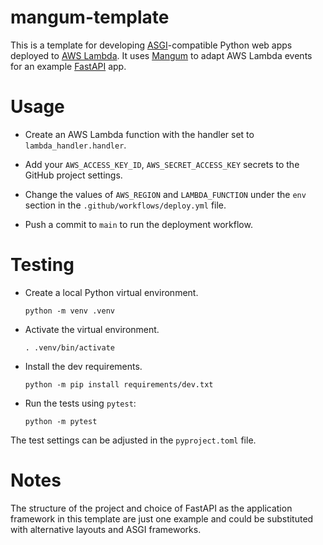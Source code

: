 # mangum-template

This is a template for developing [ASGI](https://asgi.readthedocs.io/en/latest/)-compatible Python web apps deployed to [AWS Lambda](https://aws.amazon.com/lambda/). It uses [Mangum](https://github.com/jordaneremieff/mangum) to adapt AWS Lambda events for an example [FastAPI](https://github.com/tiangolo/fastapi) app.

# Usage

- Create an AWS Lambda function with the handler set to `lambda_handler.handler`.
  
- Add your `AWS_ACCESS_KEY_ID`, `AWS_SECRET_ACCESS_KEY` secrets to the GitHub project settings.
  
- Change the values of `AWS_REGION` and `LAMBDA_FUNCTION` under the `env` section in the `.github/workflows/deploy.yml` file.

- Push a commit to `main` to run the deployment workflow.

# Testing

- Create a local Python virtual environment.

    `python -m venv .venv`
- Activate the virtual environment.

    `. .venv/bin/activate`
- Install the dev requirements.

    `python -m pip install requirements/dev.txt`

- Run the tests using `pytest`:

    `python -m pytest`

The test settings can be adjusted in the `pyproject.toml` file.

# Notes

The structure of the project and choice of FastAPI as the application framework in this template are just one example and could be substituted with alternative layouts and ASGI frameworks.

<!-- Security scan triggered at 2025-09-02 01:53:55 -->